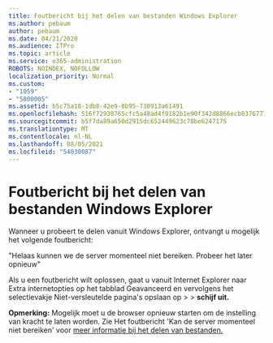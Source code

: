 ```yaml
---
title: Foutbericht bij het delen van bestanden Windows Explorer
ms.author: pebaum
author: pebaum
ms.date: 04/21/2020
ms.audience: ITPro
ms.topic: article
ms.service: o365-administration
ROBOTS: NOINDEX, NOFOLLOW
localization_priority: Normal
ms.custom:
- "1059"
- "5800005"
ms.assetid: b5c75a18-1db8-42e9-8b95-730913a61491
ms.openlocfilehash: 516f72930765cfc5a48ad4f9182b1e90f342d8866ecb03767772f47676911d2e
ms.sourcegitcommit: b5f7da89a650d2915dc652449623c78be6247175
ms.translationtype: MT
ms.contentlocale: nl-NL
ms.lasthandoff: 08/05/2021
ms.locfileid: "54030087"
---
```

# <a name="error-message-when-sharing-files-from-windows-explorer"></a>Foutbericht bij het delen van bestanden Windows Explorer

Wanneer u probeert te delen vanuit Windows Explorer, ontvangt u mogelijk het volgende foutbericht:
  
"Helaas kunnen we de server momenteel niet bereiken. Probeer het later opnieuw"
  
Als u een foutbericht wilt  oplossen, gaat u vanuit Internet Explorer naar Extra internetopties op het tabblad Geavanceerd en vervolgens het selectievakje Niet-versleutelde pagina's opslaan op \>  \> **schijf uit.** 
  
 **Opmerking:** Mogelijk moet u de browser opnieuw starten om de instelling van kracht te laten worden. Zie Het foutbericht 'Kan de server momenteel niet bereiken' voor [meer informatie bij het delen van bestanden.](https://go.microsoft.com/fwlink/?linkid=2022914)
  